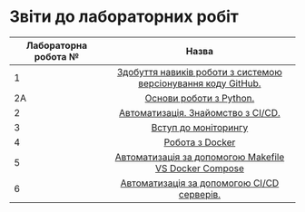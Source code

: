 # Звіти до лабораторних робіт
| Лабораторна робота № | Назва |
| ------------- |:------------------:| 
| 1 |  [ Здобуття навиків роботи з системою версіонування коду GitHub. ](https://github.com/AnhelinaIvanova/Ivanova_IK_31/tree/master/Lab1)  |
| 2A |  [ Основи роботи з Python. ](https://github.com/AnhelinaIvanova/Ivanova_IK_31/tree/master/Lab2a)  |
| 2 |  [ Автоматизація. Знайомство з CI/CD. ](https://github.com/AnhelinaIvanova/Ivanova_IK_31/tree/master/Lab_2)  |
| 3 |  [ Вступ до моніторингу ](https://github.com/AnhelinaIvanova/Ivanova_IK_31/tree/master/Lab3)  |
| 4 |  [ Робота з Docker ](https://github.com/AnhelinaIvanova/Ivanova_IK_31/tree/master/Lab4)  |
| 5 |  [ Автоматизація за допомогою Makefile VS Docker Compose  ](https://github.com/AnhelinaIvanova/Ivanova_IK_31/tree/master/Lab5) |
| 6 |  [ Автоматизація за допомогою CI/CD серверів. ](https://github.com/AnhelinaIvanova/Ivanova_IK_31/tree/master/Lab6)|
